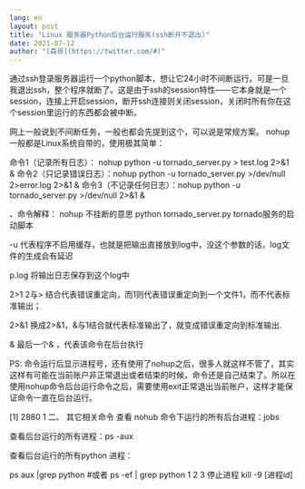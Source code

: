 ```yaml
---
lang: en
layout: post
title: "Linux 服务器Python后台运行服务(ssh断开不退出)"
date: 2021-07-12
author: "[森哥](https://twitter.com/#)"
---
```


通过ssh登录服务器运行一个python脚本，想让它24小时不间断运行。可是一旦我退出ssh，整个程序就断了。这是由于ssh的session特性——它本身就是一个session，连接上开启session，断开ssh连接则关闭session，关闭时所有你在这个session里运行的东西都会被中断。


网上一般说到不间断任务，一般也都会先提到这个，可以说是常规方案。
nohup一般都是Linux系统自带的，使用极其简单：



命令1（记录所有日志）： nohup python -u tornado_server.py > test.log 2>&1 &
命令2（只记录错误日志）：nohup python -u tornado_server.py >/dev/null 2>error.log 2>&1 &
命令3（不记录任何日志）：nohup python -u tornado_server.py >/dev/null 2>&1 &


、命令解释：
nohup 不挂断的意思
python tornado_server.py tornado服务的启动脚本

-u 代表程序不启用缓存，也就是把输出直接放到log中，没这个参数的话，log文件的生成会有延迟

p.log 将输出日志保存到这个log中

2>1 2与> 结合代表错误重定向，而1则代表错误重定向到一个文件1，而不代表标准输出；

2>&1 换成2>&1，&与1结合就代表标准输出了，就变成错误重定向到标准输出.

& 最后一个& ，代表该命令在后台执行

PS: 命令运行后显示进程号，还有使用了nohup之后，很多人就这样不管了，其实这样有可能在当前账户非正常退出或者结束的时候，命令还是自己结束了。所以在使用nohup命令后台运行命令之后，需要使用exit正常退出当前账户，这样才能保证命令一直在后台运行。

[1]   2880
1
二、 其它相关命令
查看 nohub 命令下运行的所有后台进程：jobs

查看后台运行的所有进程：ps -aux

查看后台运行的所有python 进程：

ps aux |grep python
#或者
ps -ef | grep python
1
2
3
停止进程 kill -9 [进程id]



